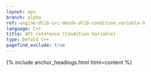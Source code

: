 ```yaml
---
layout: api
branch: alpha
ref: engine-dlib-src-dmsdk-dlib-condition_variable-h
language: C++
title: API reference (Condition Variable)
type: Defold C++
pagefind_exclude: true
---
```

{% include anchor_headings.html html=content %}